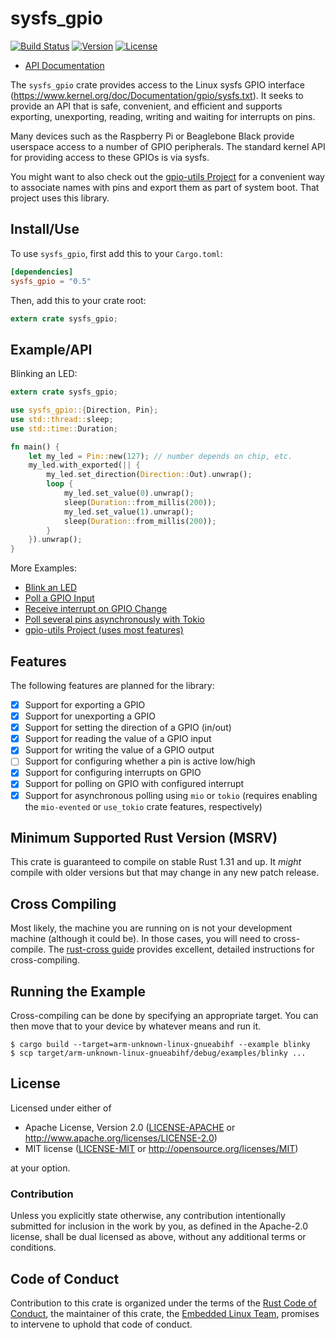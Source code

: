 sysfs_gpio
==========

[![Build Status](https://travis-ci.org/rust-embedded/rust-sysfs-gpio.svg?branch=master)](https://travis-ci.org/rust-embedded/rust-sysfs-gpio)
[![Version](https://img.shields.io/crates/v/sysfs-gpio.svg)](https://crates.io/crates/sysfs-gpio)
[![License](https://img.shields.io/crates/l/sysfs-gpio.svg)](https://github.com/rust-embedded/rust-sysfs-gpio/blob/master/README.md#license)

- [API Documentation](https://docs.rs/sysfs_gpio)

The `sysfs_gpio` crate provides access to the Linux sysfs GPIO interface
(https://www.kernel.org/doc/Documentation/gpio/sysfs.txt). It seeks to provide
an API that is safe, convenient, and efficient and supports exporting,
unexporting, reading, writing and waiting for interrupts on pins.

Many devices such as the Raspberry Pi or Beaglebone Black provide
userspace access to a number of GPIO peripherals.  The standard kernel
API for providing access to these GPIOs is via sysfs.

You might want to also check out the
[gpio-utils Project](https://github.com/rust-embedded/gpio-utils) for a
convenient way to associate names with pins and export them as part of system
boot.  That project uses this library.

## Install/Use

To use `sysfs_gpio`, first add this to your `Cargo.toml`:

```toml
[dependencies]
sysfs_gpio = "0.5"
```

Then, add this to your crate root:

```rust
extern crate sysfs_gpio;
```

## Example/API

Blinking an LED:

```rust
extern crate sysfs_gpio;

use sysfs_gpio::{Direction, Pin};
use std::thread::sleep;
use std::time::Duration;

fn main() {
    let my_led = Pin::new(127); // number depends on chip, etc.
    my_led.with_exported(|| {
        my_led.set_direction(Direction::Out).unwrap();
        loop {
            my_led.set_value(0).unwrap();
            sleep(Duration::from_millis(200));
            my_led.set_value(1).unwrap();
            sleep(Duration::from_millis(200));
        }
    }).unwrap();
}
```

More Examples:

- [Blink an LED](examples/blinky.rs)
- [Poll a GPIO Input](examples/poll.rs)
- [Receive interrupt on GPIO Change](examples/interrupt.rs)
- [Poll several pins asynchronously with Tokio](examples/tokio.rs)
- [gpio-utils Project (uses most features)](https://github.com/rust-embedded/gpio-utils)

## Features

The following features are planned for the library:

- [x] Support for exporting a GPIO
- [x] Support for unexporting a GPIO
- [x] Support for setting the direction of a GPIO (in/out)
- [x] Support for reading the value of a GPIO input
- [x] Support for writing the value of a GPIO output
- [ ] Support for configuring whether a pin is active low/high
- [x] Support for configuring interrupts on GPIO
- [x] Support for polling on GPIO with configured interrupt
- [x] Support for asynchronous polling using `mio` or `tokio` (requires
      enabling the `mio-evented` or `use_tokio` crate features, respectively)

## Minimum Supported Rust Version (MSRV)

This crate is guaranteed to compile on stable Rust 1.31 and up.  It *might*
compile with older versions but that may change in any new patch release.

## Cross Compiling

Most likely, the machine you are running on is not your development
machine (although it could be).  In those cases, you will need to
cross-compile.  The [rust-cross guide](https://github.com/japaric/rust-cross)
provides excellent, detailed instructions for cross-compiling.

## Running the Example

Cross-compiling can be done by specifying an appropriate target.  You
can then move that to your device by whatever means and run it.

```
$ cargo build --target=arm-unknown-linux-gnueabihf --example blinky
$ scp target/arm-unknown-linux-gnueabihf/debug/examples/blinky ...
```

## License

Licensed under either of

- Apache License, Version 2.0 ([LICENSE-APACHE](LICENSE-APACHE) or
  http://www.apache.org/licenses/LICENSE-2.0)
- MIT license ([LICENSE-MIT](LICENSE-MIT) or http://opensource.org/licenses/MIT)

at your option.

### Contribution

Unless you explicitly state otherwise, any contribution intentionally submitted
for inclusion in the work by you, as defined in the Apache-2.0 license, shall be
dual licensed as above, without any additional terms or conditions.

## Code of Conduct

Contribution to this crate is organized under the terms of the [Rust Code of
Conduct][CoC], the maintainer of this crate, the [Embedded Linux Team][team], promises
to intervene to uphold that code of conduct.

[CoC]: CODE_OF_CONDUCT.md
[team]: https://github.com/rust-embedded/wg#the-embedded-linux-team
